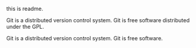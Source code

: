 this is readme.

Git is a distributed version control system.
Git is free software distributed under the GPL.

Git is a distributed version control system.
Git is free software.

